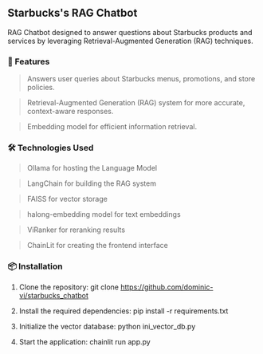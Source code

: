 ## Starbucks's RAG Chatbot
RAG Chatbot designed to answer questions about Starbucks products and services by leveraging Retrieval-Augmented Generation (RAG) techniques.

### 🚀 Features
> Answers user queries about Starbucks menus, promotions, and store policies.

> Retrieval-Augmented Generation (RAG) system for more accurate, context-aware responses.

> Embedding model for efficient information retrieval.

### 🛠️ Technologies Used
> Ollama for hosting the Language Model

> LangChain for building the RAG system

> FAISS for vector storage

> halong-embedding model for text embeddings

> ViRanker for reranking results

> ChainLit for creating the frontend interface

### 📦 Installation
1. Clone the repository:
    git clone https://github.com/dominic-vi/starbucks_chatbot
    
2. Install the required dependencies:
    pip install -r requirements.txt

3. Initialize the vector database:
    python ini_vector_db.py

4. Start the application:
    chainlit run app.py
